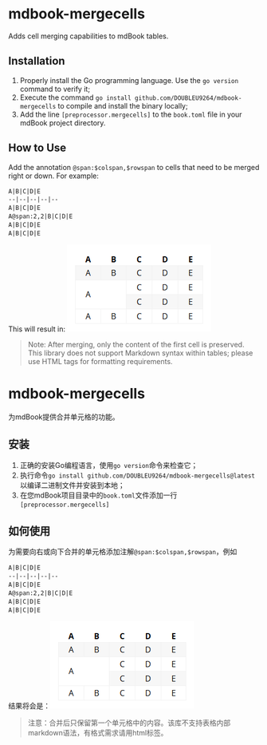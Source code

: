 # mdbook-mergecells

Adds cell merging capabilities to mdBook tables.

## Installation

1. Properly install the Go programming language. Use the `go version` command to verify it;
1. Execute the command `go install github.com/DOUBLEU9264/mdbook-mergecells` to compile and install the binary locally;
1. Add the line `[preprocessor.mergecells]` to the `book.toml` file in your mdBook project directory.

## How to Use

Add the annotation `@span:$colspan,$rowspan` to cells that need to be merged right or down. For example:

```markdown
A|B|C|D|E
--|--|--|--|--
A|B|C|D|E
A@span:2,2|B|C|D|E
A|B|C|D|E
A|B|C|D|E
```

This will result in: ![result](image.png)

> Note: After merging, only the content of the first cell is preserved. This library does not support Markdown syntax within tables; please use HTML tags for formatting requirements.

# mdbook-mergecells

为mdBook提供合并单元格的功能。

## 安装

1. 正确的安装Go编程语言，使用`go version`命令来检查它；
1. 执行命令`go install github.com/DOUBLEU9264/mdbook-mergecells@latest`以编译二进制文件并安装到本地；
1. 在您mdBook项目目录中的`book.toml`文件添加一行`[preprocessor.mergecells]`

## 如何使用

为需要向右或向下合并的单元格添加注解`@span:$colspan,$rowspan`，例如

```markdown
A|B|C|D|E
--|--|--|--|--
A|B|C|D|E
A@span:2,2|B|C|D|E
A|B|C|D|E
A|B|C|D|E
```

结果将会是：![result](image.png)

> 注意：合并后只保留第一个单元格中的内容。该库不支持表格内部markdown语法，有格式需求请用html标签。
